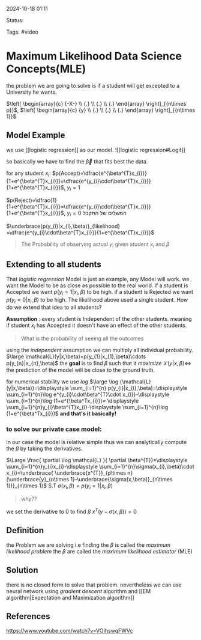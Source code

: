 

2024-10-18 01:11

Status: 

Tags: #video

# Maximum Likelihood Data Science Concepts(MLE)



the problem we are going to solve is if a student will get excepted to a University he wants.

$\left[ \begin{array}{c} {-X-} \\ {.} \\ {.} \\ {.} \end{array} \right]_{{n\times p}}$, $\left[ \begin{array}{c} {y} \\ {.} \\ {.} \\ {.} \end{array} \right]_{{n\times 1}}$
## Model Example

we use [[logistic regression]] as our model.
![[logistic regression#Logit]]

so basically we have to find the $\vec{\beta}$ that fits best the data.

for any student $x_{i}$:
$p(Accept)=\dfrac{e^{\beta^{T}x_{i}}}{1+e^{\beta^{T}x_{i}}}=\dfrac{e^{y_{i}\cdot\beta^{T}x_{i}}}{1+e^{\beta^{T}x_{i}}}$, $y_{i}=1$

$p(Reject)=\dfrac{1}{1+e^{\beta^{T}x_{i}}}=\dfrac{e^{y_{i}\cdot\beta^{T}x_{i}}}{1+e^{\beta^{T}x_{i}}}$, $y_{i}=0$ המשלים של התקבל

$\underbrace{p(y_{i}|x_{i},\beta)}_{likelihood} =\dfrac{e^{y_{i}\cdot\beta^{T}x_{i}}}{1+e^{\beta^{T}x_{i}}}$
>The Probability of observing actual $y_{i}$ given student $x_{i}$ and $\beta$

## Extending to all students
That *logistic regression* Model is just an example, any Model will work.
we want the Model to be as close as possible to the real world.
if a student is Accepted we want $p(y_{i}=1|x_{i},\beta)$ to be high.
if a student is Rejected we want $p(y_{i}=0|x_{i},\beta)$ to be high.
The likelihood above used a single student. How do we extend that idea to all students?

**Assumption** : every student is Independent of the other students. meaning if student $x_{i}$ has Accepted it doesn't have an effect of the other students.
>What is the probability of seeing all the outcomes 

using the *independent* assumption we can multiply all individual probability.
$\mathbb{}$
$\large \mathcal{L}(y|x,\beta)=p(y_{1}|x_{1},\beta)\cdots p(y_{n}|x_{n},\beta)$
the **goal** is to find $\beta$ such that it *maximize* $\mathcal{L}(y|x,\beta) \Leftrightarrow$ the prediction of the model will be close to the ground truth.


for numerical stability we use *log*
$\large \log {\mathcal{L}(y|x,\beta)}=\displaystyle \sum_{i=1}^{n} p(y_{i}|x_{i},\beta)=\displaystyle \sum_{i=1}^{n}\log e^{y_{i}\cdot\beta^{T}\cdot x_{i}}-\displaystyle \sum_{i=1}^{n}\log (1+e^{\beta^Tx_{i}})= \displaystyle \sum_{i=1}^{n}y_{i}\beta^{T}x_{i}-\displaystyle \sum_{i=1}^{n}\log (1+e^{\beta^Tx_{i}})$
**and that's it basically!**
### to solve our private case model:
in our case the model is relative simple thus we can analytically compute the $\beta$ by taking the derivatives.

$\Large \frac{ \partial \log \mathcal{L} }{ \partial \beta^{T}}=\displaystyle \sum_{i=1}^{n}y_{i}x_{i}-\displaystyle \sum_{i=1}^{n}\sigma(x_{i},\beta)\cdot x_{i}=\underbrace{ \underbrace{x^{T}}_{p\times n}(\underbrace{y}_{n\times 1}-\underbrace{\sigma(x,\beta)}_{n\times 1})}_{n\times 1}$
S.T $\sigma(x_{i},\beta)=p(y_{i}=1|x_{i},\beta)$ 
>why??

we set the derivative to 0 to find $\beta$
$x^{T}(y-\sigma(x,\beta))=0$

## Definition
the Problem we are solving i.e finding the $\beta$ is called the *maximum likelihood problem*
the $\beta$ are called the  *maximum likelihood estimator* (MLE)

## Solution
there is no closed form to solve that problem.
nevertheless we can use neural network using *gradient descent* algorithm and [[EM algorithm|Expectation and Maximization algorithm]]


## References

https://www.youtube.com/watch?v=VOIhswqFWVc